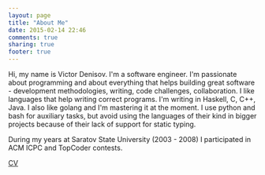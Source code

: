 ```yaml
---
layout: page
title: "About Me"
date: 2015-02-14 22:46
comments: true
sharing: true
footer: true
---
```

Hi, my name is Victor Denisov. I'm a software engineer. I'm passionate about
programming and about everything that helps building great software -
development methodologies, writing, code challenges, collaboration. I like
languages that help writing correct programs. I'm writing in Haskell, C, C++,
Java. I also like golang and I'm mastering it at the moment. I use python and bash for
auxiliary tasks, but avoid using the languages of their kind in bigger projects
because of their lack of support for static typing.

During my years at Saratov State University (2003 - 2008) I participated in ACM ICPC and TopCoder
contests.

[CV](/about-me/CV.pdf)
